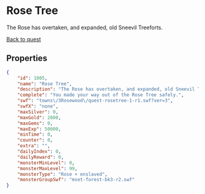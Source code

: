 # Rose Tree

The Rose has overtaken, and expanded, old Sneevil Treeforts.

[Back to quest](../quests.md)

## Properties

```json
{
    "id": 1005,
    "name": "Rose Tree",
    "description": "The Rose has overtaken, and expanded, old Sneevil Treeforts.",
    "complete": "You made your way out of the Rose Tree safely.",
    "swf": "towns\/3Rosewood\/quest-rosetree-1-r1.swf?ver=3",
    "swfX": "none",
    "maxSilver": 0,
    "maxGold": 2000,
    "maxGems": 0,
    "maxExp": 50000,
    "minTime": 0,
    "counter": 0,
    "extra": "",
    "dailyIndex": 0,
    "dailyReward": 0,
    "monsterMinLevel": 0,
    "monsterMaxLevel": 99,
    "monsterType": "Rose + enslaved",
    "monsterGroupSwf": "mset-forest-bk3-r2.swf"
}
```

